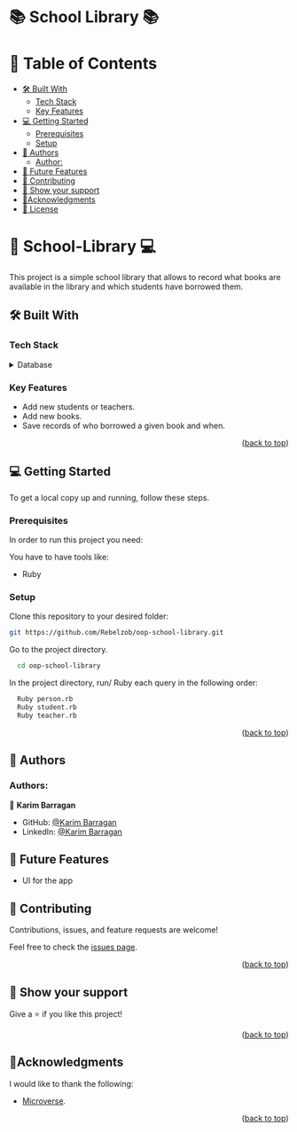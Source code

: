 # 📚 School Library 📚


<!-- TABLE OF CONTENTS -->

# 📗 Table of Contents

- [🛠 Built With ](#-built-with-)
    - [Tech Stack ](#tech-stack-)
    - [Key Features](#key-features)
- [💻 Getting Started ](#-getting-started-)
    - [Prerequisites](#prerequisites)
    - [Setup](#setup)
- [👥 Authors ](#-authors-)
    - [Author:](#author)
- [🔭 Future Features](#future-features)
- [🤝 Contributing ](#-contributing-)
- [👋 Show your support ](#-show-your-support-)
- [🔭Acknowledgments ](#acknowledgments-)
- [📝 License ](#-license-)

<!-- PROJECT DESCRIPTION -->

# 📖 School-Library 💻
<a name="about-project"></a>

This project is a simple school library that allows to record what books are available in the library and which students have borrowed them.

## 🛠 Built With <a name="built-with"></a>

### Tech Stack <a name="tech-stack"></a>


<details>
<summary>Database</summary>
  <ul>
    <li><a href="https://www.ruby-lang.org/en/">Ruby</a></li>
  </ul>
</details>

### Key Features <a name="key-features"></a>

- Add new students or teachers.
- Add new books.
- Save records of who borrowed a given book and when.

<p align="right">(<a href="#readme-top">back to top</a>)</p>

<!-- GETTING STARTED -->

## 💻 Getting Started <a name="getting-started"></a>


To get a local copy up and running, follow these steps.

### Prerequisites

In order to run this project you need:

You have to have tools like:

- Ruby

### Setup

Clone this repository to your desired folder:

```sh
git https://github.com/Rebelzob/oop-school-library.git
```
Go to the project directory.

```bash
  cd oop-school-library
```

In the project directory, run/ Ruby each query in the following order:

```bash
  Ruby person.rb
  Ruby student.rb
  Ruby teacher.rb
```

<p align="right">(<a href="#readme-top">back to top</a>)</p>


<!-- AUTHORS -->

## 👥 Authors <a name="authors"></a>

### Authors:

👤 **Karim Barragan**

- GitHub: [@Karim Barragan](https://github.com/Rebelzob)
- LinkedIn: [@Karim Barragan](https://www.linkedin.com/in/karim-barragan/)

<!-- FUTURE FEATURES -->

## 🔭 Future Features <a name="future-features"></a>
- UI for the app

<!-- CONTRIBUTING -->

## 🤝 Contributing <a name="contributing"></a>

Contributions, issues, and feature requests are welcome!

Feel free to check the [issues page](https://github.com/Rebelzob/vet-db/issues).

<p align="right">(<a href="#readme-top">back to top</a>)</p>

<!-- SUPPORT -->

## 👋 Show your support <a name="support"></a>

Give a ⭐️ if you like this project!

<p align="right">(<a href="#readme-top">back to top</a>)</p>

<!-- ACKNOWLEDGEMENTS -->

## 🔭Acknowledgments <a name="acknowledgements"></a>

I would like to thank the following:
- [Microverse](https://www.microverse.org/).
<p align="right">(<a href="#readme-top">back to top</a>)</p>